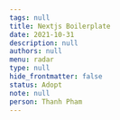 ```yaml
---
tags: null
title: Nextjs Boilerplate
date: 2021-10-31
description: null
authors: null
menu: radar
type: null
hide_frontmatter: false
status: Adopt
note: null
person: Thanh Pham
---
```


